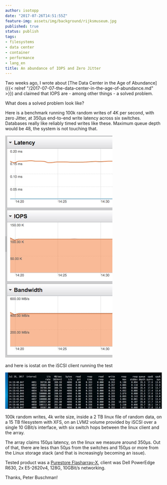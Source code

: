```yaml
---
author: isotopp
date: "2017-07-26T14:51:55Z"
feature-img: assets/img/background/rijksmuseum.jpg
published: true
status: publish
tags:
- filesystems
- data center
- container
- performance
- lang_en
title: An abundance of IOPS and Zero Jitter
---
```

Two weeks ago, I wrote about 
[The Data Center in the Age of Abundance]({{< relref "/2017-07-07-the-data-center-in-the-age-of-abundance.md" >}})
and claimed that IOPS are - among other things - a solved problem. 

What does a solved problem look like?

Here is a benchmark running 100k random writes of 4K per second, with zero
Jitter, at 350µs end-to-end write latency across six switches. Databases
really like reliably timed writes like these. Maximum queue depth would be
48, the system is not touching
that.

![](/uploads/2017/07/pure-storage1.jpg)

and here is iostat on the iSCSI client running the test

![](/uploads/2017/07/pure-storage2-1024x238.jpg)

100k random writes, 4k write size, inside a 2 TB linux file of random data,
on a 15 TB filesystem with XFS, on an LVM2 volume provided by iSCSI over a
single 10 GBit/s interface, with six switch hops between the linux client
and the array.

The array claims 150µs latency, on the linux we measure around 350µs. Out of
that, there are less than 50µs from the switches and 150µs or more from the
Linux storage stack (and that is increasingly becoming an issue).

Tested product was a [Purestore Flasharray-X](https://www.purestorage.com/products/flasharray-x.html),
client was Dell PowerEdge R630, 2x E5-2620v4, 128G, 10GBit/s networking.

Thanks, Peter Buschman!
